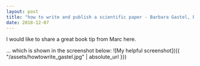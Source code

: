 ```yaml
---
layout: post
title: "how to write and publish a scientific paper - Barbara Gastel, Robert A. Day"
date: 2018-12-07
---
```


I would like to share a great book tip from Marc here.

... which is shown in the screenshot below:
![My helpful screenshot]({{ "/assets/howtowrite_gastel.jpg" | absolute_url }})
